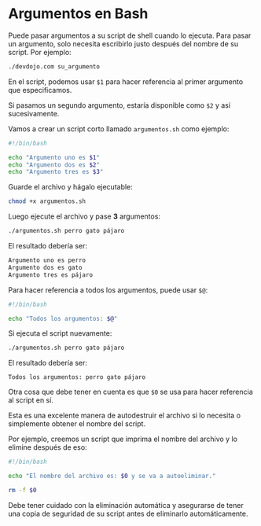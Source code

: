 # Argumentos en Bash

Puede pasar argumentos a su script de shell cuando lo ejecuta. Para pasar un argumento, solo necesita escribirlo justo después del nombre de su script. Por ejemplo:

```bash
./devdojo.com su_argumento
```

En el script, podemos usar `$1` para hacer referencia al primer argumento que especificamos.

Si pasamos un segundo argumento, estaría disponible como `$2` y así sucesivamente.

Vamos a crear un script corto llamado `argumentos.sh` como ejemplo:

```bash
#!/bin/bash

echo "Argumento uno es $1"
echo "Argumento dos es $2"
echo "Argumento tres es $3"
```

Guarde el archivo y hágalo ejecutable:

```bash
chmod +x argumentos.sh
```

Luego ejecute el archivo y pase **3** argumentos:

```bash
./argumentos.sh perro gato pájaro
```

El resultado debería ser:

```bash
Argumento uno es perro
Argumento dos es gato
Argumento tres es pájaro
```

Para hacer referencia a todos los argumentos, puede usar `$@`:

```bash
#!/bin/bash

echo "Todos los argumentos: $@"
```

Si ejecuta el script nuevamente:

```bash
./argumentos.sh perro gato pájaro
```

El resultado debería ser:

```
Todos los argumentos: perro gato pájaro
```

Otra cosa que debe tener en cuenta es que `$0` se usa para hacer referencia al script en sí.

Esta es una excelente manera de autodestruir el archivo si lo necesita o simplemente obtener el nombre del script.

Por ejemplo, creemos un script que imprima el nombre del archivo y lo elimine después de eso:

```bash
#!/bin/bash

echo "El nombre del archivo es: $0 y se va a autoeliminar."

rm -f $0
```

Debe tener cuidado con la eliminación automática y asegurarse de tener una copia de seguridad de su script antes de eliminarlo automáticamente.